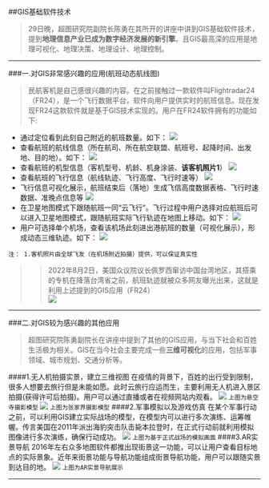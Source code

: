 ##GIS基础软件技术
>29日晚，超图研究院副院长陈勇在其所开的讲座中讲到GIS基础软件技术，提到**地理信息产业已成为数字经济发展的新引擎**。且GIS最高深的应用是地理可视化、地理决策、地理设计、地理控制。
***

###一.对GIS非常感兴趣的应用(航班动态航线图)

>民航客机是自己感很兴趣的内容。在之前接触过一款软件叫Flightradar24（FR24），是一个飞行数据平台，软件向用户提供实时的航班信息。现在发现FR24这款软件就是基于GIS技术实现的。用户在FR24软件拥有的功能如下:   

* 通过定位看到此刻自己附近的航班数量。如下：
![](242.jpeg)
* 查看航班的航线信息（所在航司、所在航空联盟、航班号、起降时间、出发地、目的地）。如下：
![](241.jpeg)
* 查看航班的机型信息（客机型号、机龄、机身涂装、**该客机照片1**）
![](244.jpeg)
* 查看航班的飞行信息（航线轨迹、飞行高度、飞行时速等）
![](243.jpeg)
* 飞行信息可视化展示，航班结束后（落地）生成飞信高度数据表格、飞行时速数据、准晚点信息等
![](245.jpeg)
* 在卫星地图模式下跟随航班一同“云飞行”。飞行过程中用户选择对应航班后可以进入卫星地图模式，跟随航班实际飞行轨迹在地图上移动。如下：
![](246.jpeg)
* 用户可选择单个机场，查看该机场此刻进出港航班的数量（可视化展示），形成动态三维轨迹。如下：
![](247.png)

`注： 1.客机照片由全球飞友（在机场附近拍摄）提供，可以保证真实性`

>>2022年8月2日，美国众议院议长佩罗西窜访中国台湾地区，其搭乘的专机在降落台湾省之前，航班轨迹就被众多网友曝光出来，这就是利用上述提到的GIS应用（FR24）  
![](pei.jpeg)
***
###二.对GIS较为感兴趣的其他应用
>超图研究院陈勇副院长在讲座中提到了其他的GIS应用，与当下社会和百姓生活极为相关。GIS在当今社会主要完成一些**三维可视化**的应用，包括军事领域、城市规划、交通分析等。   

####1.无人机拍摄实景，建立三维视图
在疫情的背景下，百姓的出行受到限制，很多人想要去旅行但是未能如愿。此时云旅行应运而生，主要利用无人机进入景区拍摄(获得许可后拍摄)。用户可以通过直播或者在视频网站内观看。
![](xks.png)
`上图为悬空寺摄影模型`
![](zjj.png)
`上图为张家界摄影模型`
####2.军事模拟以及游戏仿真
在某个军事行动之前，可以利用GIS建立实际战场的模型，在模型内可以进行多次演练、运筹帷幄。传言美国在2011年派出海豹突击队击毙本拉登时，在正式行动前就利用模拟图像进行多次演练，确保行动成功。
![](bld.png)
`上图为基于正式战场的模拟画面`
####3.AR实景导航
2016年左右众多地图软件都推出现街景这一功能，可以让用户查看目标地点的实际景象。近年来街景功能与导航功能组成街景导航功能，用户可以跟随实景到达目的地。
![](dh.png)
`上图为AR实景导航展示`
***
